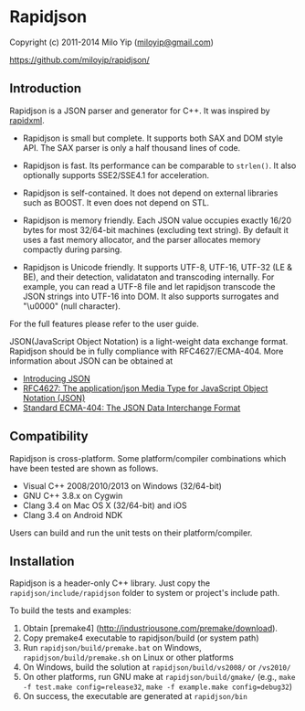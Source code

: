 # Rapidjson

Copyright (c) 2011-2014 Milo Yip (miloyip@gmail.com)

https://github.com/miloyip/rapidjson/

## Introduction

Rapidjson is a JSON parser and generator for C++. It was inspired by [rapidxml](http://rapidxml.sourceforge.net/).

* Rapidjson is small but complete. It supports both SAX and DOM style API. The SAX parser is only a half thousand lines of code.

* Rapidjson is fast. Its performance can be comparable to `strlen()`. It also optionally supports SSE2/SSE4.1 for acceleration.

* Rapidjson is self-contained. It does not depend on external libraries such as BOOST. It even does not depend on STL.

* Rapidjson is memory friendly. Each JSON value occupies exactly 16/20 bytes for most 32/64-bit machines (excluding text string). By default it uses a fast memory allocator, and the parser allocates memory compactly during parsing.

* Rapidjson is Unicode friendly. It supports UTF-8, UTF-16, UTF-32 (LE & BE), and their detection, validataton and transcoding internally. For example, you can read a UTF-8 file and let rapidjson transcode the JSON strings into UTF-16 into DOM. It also supports surrogates and "\u0000" (null character).

For the full features please refer to the user guide.

JSON(JavaScript Object Notation) is a light-weight data exchange format. Rapidjson should be in fully compliance with RFC4627/ECMA-404. More information about JSON can be obtained at
* [Introducing JSON](http://json.org/)
* [RFC4627: The application/json Media Type for JavaScript Object Notation (JSON)](http://www.ietf.org/rfc/rfc4627.txt)
* [Standard ECMA-404: The JSON Data Interchange Format](http://www.ecma-international.org/publications/standards/Ecma-404.htm)

## Compatibility

Rapidjson is cross-platform. Some platform/compiler combinations which have been tested are shown as follows.
* Visual C++ 2008/2010/2013 on Windows (32/64-bit)
* GNU C++ 3.8.x on Cygwin
* Clang 3.4 on Mac OS X (32/64-bit) and iOS
* Clang 3.4 on Android NDK

Users can build and run the unit tests on their platform/compiler.

## Installation

Rapidjson is a header-only C++ library. Just copy the `rapidjson/include/rapidjson` folder to system or project's include path.

To build the tests and examples:

1. Obtain [premake4] (http://industriousone.com/premake/download).
2. Copy premake4 executable to rapidjson/build (or system path)
3. Run `rapidjson/build/premake.bat` on Windows, `rapidjson/build/premake.sh` on Linux or other platforms
4. On Windows, build the solution at `rapidjson/build/vs2008/` or `/vs2010/`
5. On other platforms, run GNU make at `rapidjson/build/gmake/` (e.g., `make -f test.make config=release32`, `make -f example.make config=debug32`)
6. On success, the executable are generated at `rapidjson/bin`
